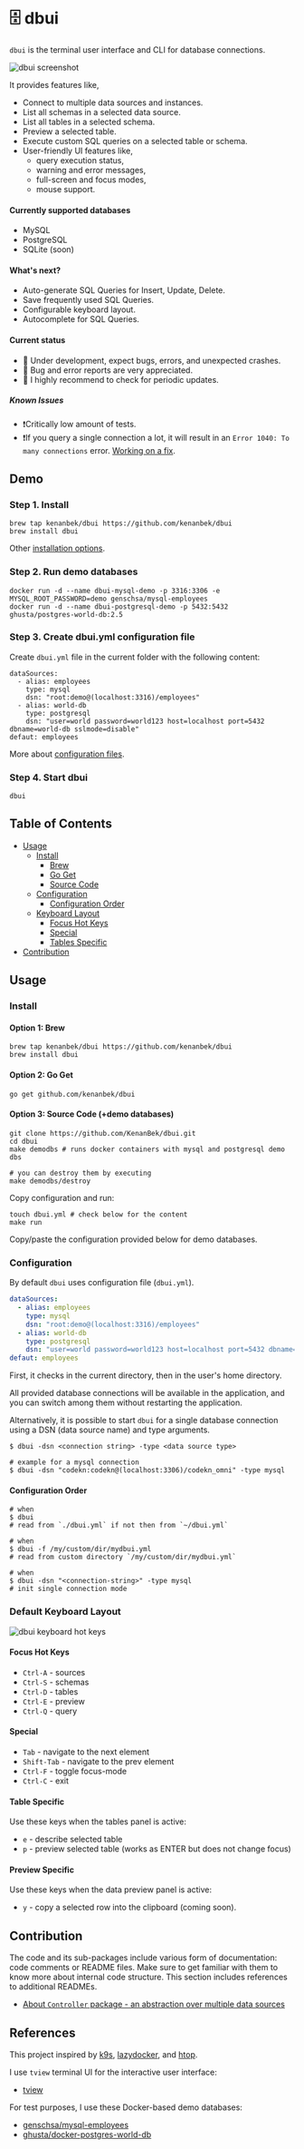 # 🗄 dbui

`dbui` is the terminal user interface and CLI for database connections.

![dbui screenshot](docs/screenshot1.png "DBUI: CLI for MySQL and PostgreSQL databases")

It provides features like,

- Connect to multiple data sources and instances.
- List all schemas in a selected data source.
- List all tables in a selected schema.
- Preview a selected table.
- Execute custom SQL queries on a selected table or schema.
- User-friendly UI features like,
    - query execution status,
    - warning and error messages,
    - full-screen and focus modes,
    - mouse support.

#### Currently supported databases

- MySQL
- PostgreSQL
- SQLite (soon)

#### What's next?

- Auto-generate SQL Queries for Insert, Update, Delete.
- Save frequently used SQL Queries.
- Configurable keyboard layout.
- Autocomplete for SQL Queries.

#### Current status

- 🚧 Under development, expect bugs, errors, and unexpected crashes.
- 🐞 Bug and error reports are very appreciated.
- 📣 I highly recommend to check for periodic updates.

##### Known Issues

- ❗️Critically low amount of tests.
- ❗️If you query a single connection a lot, it will result in an `Error 1040: To many connections`
  error. [Working on a fix](https://github.com/KenanBek/dbui/tree/fix-deadlock).

## Demo

### Step 1. Install

```shell script
brew tap kenanbek/dbui https://github.com/kenanbek/dbui
brew install dbui
```

Other [installation options](#install).

### Step 2. Run demo databases

```shell script
docker run -d --name dbui-mysql-demo -p 3316:3306 -e MYSQL_ROOT_PASSWORD=demo genschsa/mysql-employees
docker run -d --name dbui-postgresql-demo -p 5432:5432 ghusta/postgres-world-db:2.5
```

### Step 3. Create dbui.yml configuration file

Create `dbui.yml` file in the current folder with the following content:

```shell script
dataSources:
  - alias: employees
    type: mysql
    dsn: "root:demo@(localhost:3316)/employees"
  - alias: world-db
    type: postgresql
    dsn: "user=world password=world123 host=localhost port=5432 dbname=world-db sslmode=disable"
defaut: employees
```

More about [configuration files](#configuration).

### Step 4. Start dbui

```shell script
dbui
```

## Table of Contents

- [Usage](#usage)
    - [Install](#install)
        - [Brew](#option-1-brew)
        - [Go Get](#option-2-go-get)
        - [Source Code](#option-3-source-code-demo-databases)
    - [Configuration](#configuration)
        - [Configuration Order](#configuration-order)
    - [Keyboard Layout](#default-keyboard-layout)
        - [Focus Hot Keys](#focus-hot-keys)
        - [Special](#special)
        - [Tables Specific](#table-specific)
- [Contribution](#contribution)

## Usage

### Install

#### Option 1: Brew

```shell script
brew tap kenanbek/dbui https://github.com/kenanbek/dbui
brew install dbui
```

#### Option 2: Go Get

```shell script
go get github.com/kenanbek/dbui
```

#### Option 3: Source Code (+demo databases)

```shell script
git clone https://github.com/KenanBek/dbui.git
cd dbui
make demodbs # runs docker containers with mysql and postgresql demo dbs

# you can destroy them by executing
make demodbs/destroy
```

Copy configuration and run:

```shell script
touch dbui.yml # check below for the content
make run
```

Copy/paste the configuration provided below for demo databases.

### Configuration

By default `dbui` uses configuration file (`dbui.yml`).

```yaml
dataSources:
  - alias: employees
    type: mysql
    dsn: "root:demo@(localhost:3316)/employees"
  - alias: world-db
    type: postgresql
    dsn: "user=world password=world123 host=localhost port=5432 dbname=world-db sslmode=disable"
defaut: employees
```

First, it checks in the current directory, then in the user's home directory.

All provided database connections will be available in the application, and you can switch among them without restarting
the application.

Alternatively, it is possible to start `dbui` for a single database connection using a DSN (data source name) and type
arguments.

```shell
$ dbui -dsn <connection string> -type <data source type>

# example for a mysql connection
$ dbui -dsn "codekn:codekn@(localhost:3306)/codekn_omni" -type mysql
```

#### Configuration Order

```shell
# when
$ dbui
# read from `./dbui.yml` if not then from `~/dbui.yml`

# when
$ dbui -f /my/custom/dir/mydbui.yml
# read from custom directory `/my/custom/dir/mydbui.yml`

# when
$ dbui -dsn "<connection-string>" -type mysql
# init single connection mode
```

### Default Keyboard Layout

![dbui keyboard hot keys](docs/keyboard-layout.png "DBUI Keyboard Hot Keys")

#### Focus Hot Keys

- `Ctrl-A` - sources
- `Ctrl-S` - schemas
- `Ctrl-D` - tables
- `Ctrl-E` - preview
- `Ctrl-Q` - query

#### Special

- `Tab` - navigate to the next element
- `Shift-Tab` - navigate to the prev element
- `Ctrl-F` - toggle focus-mode
- `Ctrl-C` - exit

#### Table Specific

Use these keys when the tables panel is active:

- `e` - describe selected table
- `p` - preview selected table (works as ENTER but does not change focus)

#### Preview Specific

Use these keys when the data preview panel is active:

- `y` - copy a selected row into the clipboard (coming soon).

## Contribution

The code and its sub-packages include various form of documentation: code comments or README files. Make sure to get
familiar with them to know more about internal code structure. This section includes references to additional READMEs.

- [About `Controller` package - an abstraction over multiple data sources](internal/controller/README.md)

## References

This project inspired by [k9s](https://github.com/derailed/k9s), [lazydocker](https://github.com/jesseduffield/lazydocker), and [htop](https://github.com/htop-dev/htop).

I use `tview` terminal UI for the interactive user interface:

- [tview](https://github.com/rivo/tview)

For test purposes, I use these Docker-based demo databases:

- [genschsa/mysql-employees](https://hub.docker.com/r/genschsa/mysql-employees)
- [ghusta/docker-postgres-world-db](https://github.com/ghusta/docker-postgres-world-db)
